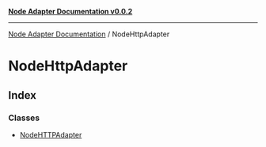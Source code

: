 [**Node Adapter Documentation v0.0.2**](../README.md)

***

[Node Adapter Documentation](../modules.md) / NodeHttpAdapter

# NodeHttpAdapter

## Index

### Classes

- [NodeHTTPAdapter](classes/NodeHTTPAdapter.md)

